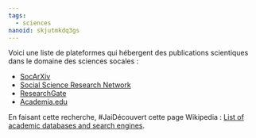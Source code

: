 ```yaml
---
tags:
  - sciences
nanoid: skjutmkdq3gs
---
```

Voici une liste de plateformes qui hébergent des publications scientiques dans le domaine des sciences socales :

- [SocArXiv](https://en.wikipedia.org/wiki/SocArXiv)
- [Social Science Research Network](https://en.wikipedia.org/wiki/Social_Science_Research_Network)
- [ResearchGate](https://en.wikipedia.org/wiki/ResearchGate)
- [Academia.edu](https://en.wikipedia.org/wiki/Academia.edu)

En faisant cette recherche, #JaiDécouvert cette page Wikipedia : [List of academic databases and search engines](https://en.wikipedia.org/wiki/List_of_academic_databases_and_search_engines).
